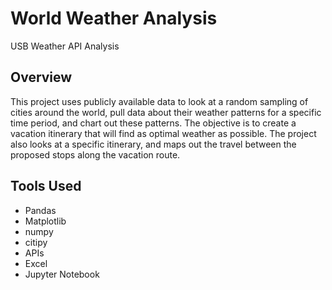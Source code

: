 # World Weather Analysis
USB Weather API Analysis

## Overview

This project uses publicly available data to look at a random sampling of cities around the world, pull data about their weather patterns for a specific time period, and chart out these patterns. The objective is to create a vacation itinerary that will find as optimal weather as possible. The project also looks at a specific itinerary, and maps out the travel between the proposed stops along the vacation route.

## Tools Used
* Pandas
* Matplotlib
* numpy
* citipy
* APIs
* Excel
* Jupyter Notebook
